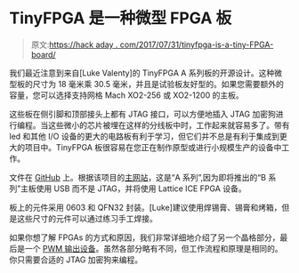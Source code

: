 # TinyFPGA 是一种微型 FPGA 板

> 原文:[https://hack aday . com/2017/07/31/tinyfpga-is-a-tiny-FPGA-board/](https://hackaday.com/2017/07/31/tinyfpga-is-a-tiny-fpga-board/)

我们最近注意到来自[Luke Valenty]的 TinyFPGA A 系列板的开源设计。这种微型板的尺寸为 18 毫米乘 30.5 毫米，并且是试验板友好型的。如果您需要额外的容量，您可以选择支持网格 Mach XO2-256 或 XO2-1200 的主板。

这些板在侧引脚和顶部接头上都有 JTAG 接口，可以方便地插入 JTAG 加密狗进行编程。当这些微小的芯片被埋在这样的分线板中时，工作起来就容易多了。带有 led 和其他 I/O 设备的更大的电路板有利于学习，但它们并不总是有利于集成到更大的项目中。TinyFPGA 板很容易在您正在制作原型或进行小规模生产的设备中工作。

文件在 [GitHub](https://github.com/tinyfpga/TinyFPGA-A-Series) 上。根据该项目的[主网站](http://tinyfpga.com/)，这是“A 系列”,因为即将推出的“B 系列”主板使用 USB 而不是 JTAG，并将使用 Lattice ICE FPGA 设备。

板上的元件采用 0603 和 QFN32 封装。[Luke]建议使用焊锡膏、锡膏和烤箱，但是这些尺寸的元件可以通过练习手工焊接。

如果你想了解 FPGAs 的方式和原因，我们非常详细地介绍了另一个晶格部分，最后是一个 [PWM 输出设备](http://hackaday.com/2015/12/16/taking-the-pulse-width-modulation-of-an-fpga/)。虽然各部分略有不同，但工作流程和原理是相同的。你只需要合适的 JTAG 加密狗来编程。